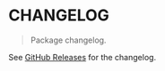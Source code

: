 # CHANGELOG

> Package changelog.

See [GitHub Releases](https://github.com/stdlib-js/array-pool/releases) for the changelog.